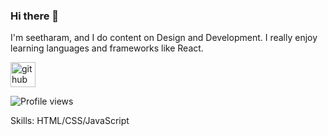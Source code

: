 ### Hi there 👋

I'm seetharam, and I do content on Design and Development. I really enjoy learning languages and frameworks like React.

[<img src='https://cdn.jsdelivr.net/npm/simple-icons@3.0.1/icons/github.svg' alt='github' height='40'>](https://github.com/seetharamvanamreddi)  

![Profile views](https://gpvc.arturio.dev/seetharamvanamreddi)  

Skills: HTML/CSS/JavaScript







<!--
**seetharamvanamareddi/seetharamvanamareddi** is a ✨ _special_ ✨ repository because its `README.md` (this file) appears on your GitHub profile.

Here are some ideas to get you started:

- 🔭 I’m currently working on ...
- 🌱 I’m currently learning ...
- 👯 I’m looking to collaborate on ...
- 🤔 I’m looking for help with ...
- 💬 Ask me about ...
- 📫 How to reach me: ...
- 😄 Pronouns: ...
- ⚡ Fun fact: ...
-->
